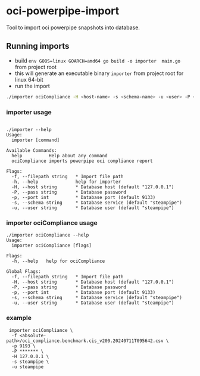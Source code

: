 # oci-powerpipe-import
                                 
Tool to import oci powerpipe snapshots into database. 

## Running imports
- build `env GOOS=linux GOARCH=amd64 go build -o importer  main.go ` from project root
- this will generate an executable binary `importer` from project root for linux 64-bit
- run the import
```bash
./importer ociCompliance -H <host-name> -s <schema-name> -u <user> -P <password> -p <port> -f <filepath>
```

### importer usage
```shell

./importer --help                                                                                                
Usage:
  importer [command]

Available Commands:
  help          Help about any command
  ociCompliance imports powerpipe oci compliance report

Flags:
  -f, --filepath string   * Import file path
  -h, --help              help for importer
  -H, --host string       * Database host (default "127.0.0.1")
  -P, --pass string       * Database password
  -p, --port int          * Database port (default 9133)
  -s, --schema string     * Database service (default "steampipe")
  -u, --user string       * Database user (default "steampipe")
```
### importer ociCompliance usage
```shell
./importer ociCompliance --help
Usage:
  importer ociCompliance [flags]

Flags:
  -h, --help   help for ociCompliance

Global Flags:
  -f, --filepath string   * Import file path
  -H, --host string       * Database host (default "127.0.0.1")
  -P, --pass string       * Database password
  -p, --port int          * Database port (default 9133)
  -s, --schema string     * Database service (default "steampipe")
  -u, --user string       * Database user (default "steampipe")
```

### example
```shell
 importer ociCompliance \
  -f <absolute-path>/oci_compliance.benchmark.cis_v200.20240711T095642.csv \
  -p 9193 \
  -P ******* \
  -H 127.0.0.1 \
  -s steampipe \
  -u steampipe
```
